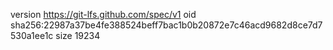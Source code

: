 version https://git-lfs.github.com/spec/v1
oid sha256:22987a37be4fe388524beff7bac1b0b20872e7c46acd9682d8ce7d7530a1ee1c
size 19234

